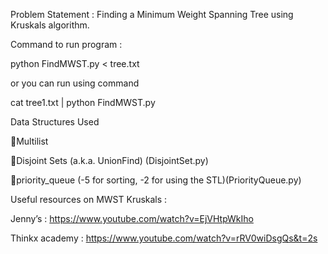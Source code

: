 Problem Statement : 
Finding a Minimum Weight Spanning Tree using Kruskals algorithm. 

Command to run program :

python FindMWST.py < tree.txt

or you can run using command 

cat tree1.txt | python FindMWST.py

Data Structures Used

Multilist

Disjoint Sets (a.k.a. UnionFind) (DisjointSet.py)

priority_queue (-5 for sorting, -2 for using the STL)(PriorityQueue.py)

Useful resources on MWST Kruskals :

Jenny’s : 
https://www.youtube.com/watch?v=EjVHtpWkIho

Thinkx academy : 
https://www.youtube.com/watch?v=rRV0wiDsgQs&t=2s
